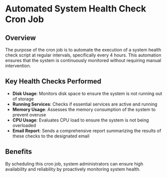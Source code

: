 # Automated System Health Check Cron Job

## Overview
The purpose of the cron job is to automate the execution of a system health check script at regular intervals, specifically every 4 hours. This automation ensures that the system is continuously monitored without requiring manual intervention.

## Key Health Checks Performed
- **Disk Usage**: Monitors disk space to ensure the system is not running out of storage
- **Running Services**: Checks if essential services are active and running
- **Memory Usage**: Assesses the memory consumption of the system to prevent overuse  
- **CPU Usage**: Evaluates CPU load to ensure the system is not being overloaded
- **Email Report**: Sends a comprehensive report summarizing the results of these checks to the designated email

## Benefits
By scheduling this cron job, system administrators can ensure high availability and reliability by proactively monitoring system health.


